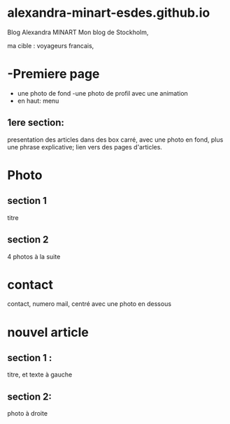 # alexandra-minart-esdes.github.io
Blog Alexandra MINART
Mon blog de Stockholm, 
  
ma cible : voyageurs francais, 

# -Premiere page
 - une photo de fond 
  -une photo de profil avec une animation 
  - en haut: menu 

## 1ere section: 
presentation des articles dans des box carré, avec une photo en fond, plus une phrase explicative; 
lien vers des pages d'articles. 
  
# Photo

## section 1
titre 
## section 2
4 photos à la suite
  
# contact 
contact, numero mail, centré
avec une photo en dessous 

# nouvel article

## section 1 : 
  titre, et texte à gauche 
## section 2: 
photo à droite
  
